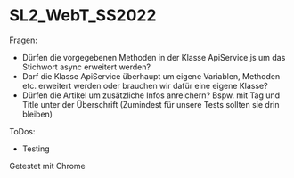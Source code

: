 # SL2_WebT_SS2022

Fragen:
- Dürfen die vorgegebenen Methoden in der Klasse ApiService.js um das Stichwort async erweitert werden?
- Darf die Klasse ApiService überhaupt um eigene Variablen, Methoden etc. erweitert werden oder brauchen wir dafür eine eigene Klasse?
- Dürfen die Artikel um zusätzliche Infos anreichern? Bspw. mit Tag und Title unter der Überschrift
(Zumindest für unsere Tests sollten sie drin bleiben)


ToDos:
- Testing

Getestet mit Chrome